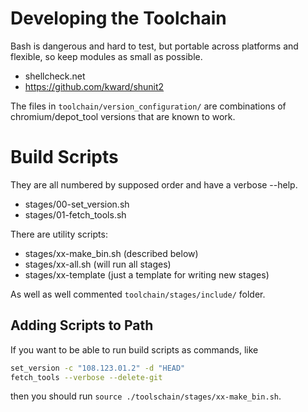 # Developing the Toolchain

Bash is dangerous and hard to test, but portable across platforms and flexible, so keep modules as small as possible.

- shellcheck.net
- https://github.com/kward/shunit2

The files in  `toolchain/version_configuration/` are combinations of chromium/depot_tool versions that are known to work.

# Build Scripts

They are all numbered by supposed order and have a verbose --help.

- stages/00-set_version.sh
- stages/01-fetch_tools.sh

There are utility scripts:

- stages/xx-make_bin.sh (described below)
- stages/xx-all.sh (will run all stages)
- stages/xx-template (just a template for writing new stages)

As well as well commented `toolchain/stages/include/` folder.

## Adding Scripts to Path

If you want to be able to run build scripts as commands, like
```bash
set_version -c "108.123.01.2" -d "HEAD"
fetch_tools --verbose --delete-git
```
then you should run `source ./toolschain/stages/xx-make_bin.sh`.
